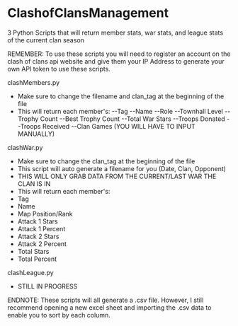 # ClashofClansManagement
3 Python Scripts that will return member stats, war stats, and league stats of the current clan season

REMEMBER: To use these scripts you will need to register an account on the clash of clans api website and give them your IP Address to generate your own API token to use these scripts.

clashMembers.py
- Make sure to change the filename and clan_tag at the beginning of the file
- This will return each member's:
--Tag
--Name
--Role
--Townhall Level
--Trophy Count
--Best Trophy Count
--Total War Stars
--Troops Donated
--Troops Received
--Clan Games (YOU WILL HAVE TO INPUT MANUALLY)

clashWar.py
- Make sure to change the clan_tag at the beginning of the file
- This script will auto generate a filename for you (Date, Clan, Opponent)
- THIS WILL ONLY GRAB DATA FROM THE CURRENT/LAST WAR THE CLAN IS IN
- This will return each member's:
-   Tag
-   Name
-   Map Position/Rank
-   Attack 1 Stars
-   Attack 1 Percent
-   Attack 2 Stars
-   Attack 2 Percent
-   Total Stars
-   Total Percent

clashLeague.py
- STILL IN PROGRESS

ENDNOTE:
These scripts will all generate a .csv file. However, I still recommend opening a new excel sheet and importing the .csv data to enable you to sort by each column.
